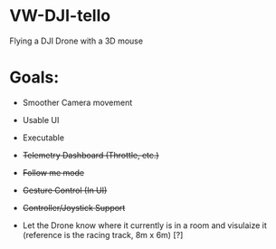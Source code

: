 # VW-DJI-tello
Flying a DJI Drone with a 3D mouse

# Goals:
- Smoother Camera movement
- Usable UI
- Executable
- ~~Telemetry Dashboard (Throttle, etc.)~~
- ~~Follow me mode~~
- ~~Gesture Control (In UI)~~
- ~~Controller/Joystick Support~~

- Let the Drone know where it currently is in a room and visulaize it (reference is the racing track, 8m x 6m) [?]